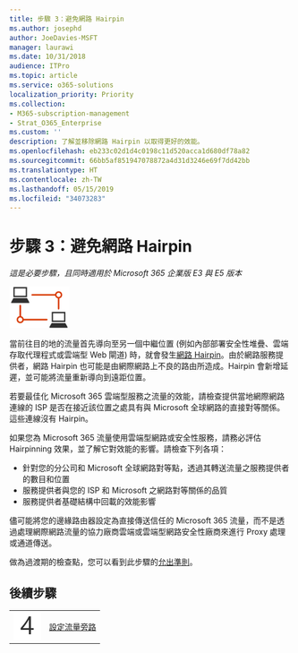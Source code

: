 ```yaml
---
title: 步驟 3：避免網路 Hairpin
ms.author: josephd
author: JoeDavies-MSFT
manager: laurawi
ms.date: 10/31/2018
audience: ITPro
ms.topic: article
ms.service: o365-solutions
localization_priority: Priority
ms.collection:
- M365-subscription-management
- Strat_O365_Enterprise
ms.custom: ''
description: 了解並移除網路 Hairpin 以取得更好的效能。
ms.openlocfilehash: eb233c02d1d4c0198c11d520acca1d680df78a82
ms.sourcegitcommit: 66bb5af851947078872a4d31d3246e69f7dd42bb
ms.translationtype: HT
ms.contentlocale: zh-TW
ms.lasthandoff: 05/15/2019
ms.locfileid: "34073283"
---
```

# <a name="step-3-avoid-network-hairpins"></a>步驟 3：避免網路 Hairpin

*這是必要步驟，且同時適用於 Microsoft 365 企業版 E3 與 E5 版本*

![](./media/deploy-foundation-infrastructure/networking_icon-small.png)

當前往目的地的流量首先導向至另一個中繼位置 (例如內部部署安全性堆疊、雲端存取代理程式或雲端型 Web 閘道) 時，就會發生[網路 Hairpin](https://docs.microsoft.com/office365/enterprise/office-365-network-connectivity-principles#BKMK_P3)。由於網路服務提供者，網路 Hairpin 也可能是由網際網路上不良的路由所造成。Hairpin 會新增延遲，並可能將流量重新導向到遠距位置。

若要最佳化 Microsoft 365 雲端型服務之流量的效能，請檢查提供當地網際網路連線的 ISP 是否在接近該位置之處具有與 Microsoft 全球網路的直接對等關係。這些連線沒有 Hairpin。

如果您為 Microsoft 365 流量使用雲端型網路或安全性服務，請務必評估 Hairpinning 效果，並了解它對效能的影響。請檢查下列各項：

- 針對您的分公司和 Microsoft 全球網路對等點，透過其轉送流量之服務提供者的數目和位置 
- 服務提供者與您的 ISP 和 Microsoft 之網路對等關係的品質 
- 服務提供者基礎結構中回載的效能影響

儘可能將您的邊緣路由器設定為直接傳送信任的 Microsoft 365 流量，而不是透過處理網際網路流量的協力廠商雲端或雲端型網路安全性廠商來進行 Proxy 處理或通道傳送。 

做為過渡期的檢查點，您可以看到此步驟的[允出準則](networking-exit-criteria.md#crit-networking-step3)。

## <a name="next-step"></a>後續步驟

|||
|:-------|:-----|
|![](./media/stepnumbers/Step4.png)|[設定流量旁路](networking-configure-proxies-firewalls.md)|
